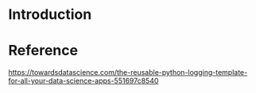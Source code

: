 # Introduction




# Reference
https://towardsdatascience.com/the-reusable-python-logging-template-for-all-your-data-science-apps-551697c8540